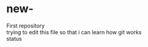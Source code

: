# new-
First repository 
<br>
trying to edit this file so that i can learn how git works 
<br>
status 

